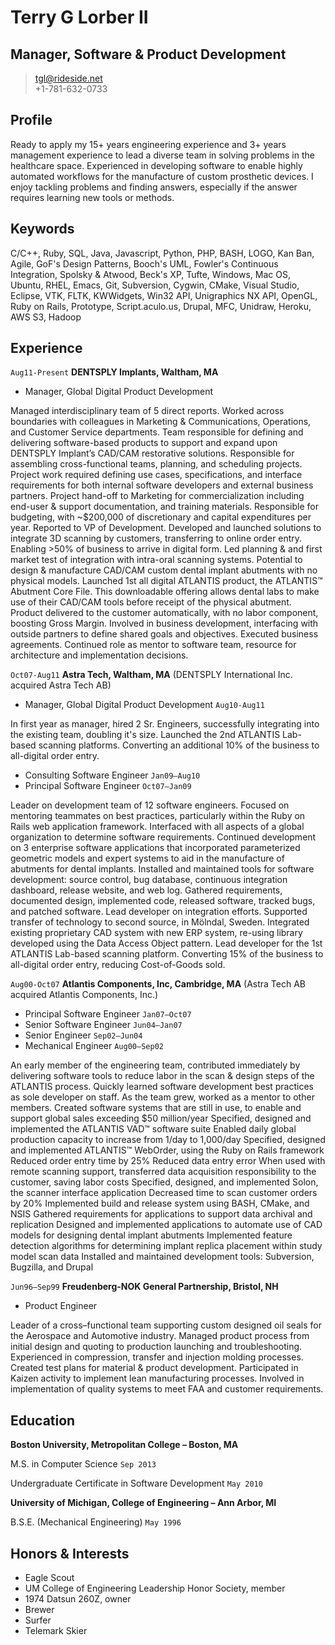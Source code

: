 # Terry G Lorber II
## Manager, Software & Product Development        

> [tgl@rideside.net](tgl@rideside.net)  
> +1-781-632-0733

## Profile
Ready to apply my 15+ years engineering experience and 3+ years management experience to lead a diverse team in solving problems in the healthcare space. Experienced in developing software to enable highly automated workflows for the manufacture of custom prosthetic devices. I enjoy tackling problems and finding answers, especially if the answer requires learning new tools or methods.

## Keywords
C/C++, Ruby, SQL, Java, Javascript, Python, PHP, BASH, LOGO, Kan Ban, Agile, GoF's Design Patterns, Booch's UML, Fowler's Continuous Integration, Spolsky & Atwood, Beck's XP, Tufte, Windows, Mac OS, Ubuntu, RHEL, Emacs, Git, Subversion, Cygwin, CMake, Visual Studio, Eclipse, VTK, FLTK, KWWidgets, Win32 API, Unigraphics NX API, OpenGL, Ruby on Rails, Prototype, Script.aculo.us, Drupal, MFC, Unidraw, Heroku, AWS S3, Hadoop

## Experience

`Aug11-Present`
__DENTSPLY Implants, Waltham, MA__

- Manager, Global Digital Product Development

Managed interdisciplinary team of 5 direct reports.  Worked across boundaries with colleagues in Marketing & Communications, Operations, and Customer Service departments. Team responsible for defining and delivering software-based products to support and expand upon DENTSPLY Implant’s CAD/CAM restorative solutions. Responsible for assembling cross-functional teams, planning, and scheduling projects. Project work required defining use cases, specifications, and interface requirements for both internal software developers and external business partners.  Project hand-off to Marketing for commercialization including end-user & support documentation, and training materials.  Responsible for budgeting, with ~$200,000 of discretionary and capital expenditures per year. Reported to VP of Development.
Developed and launched solutions to integrate 3D scanning by customers, transferring to online order entry.  Enabling >50% of business to arrive in digital form.
Led planning & and first market test of integration with intra-oral scanning systems. Potential to design & manufacture CAD/CAM custom dental implant abutments with no physical models.
Launched 1st all digital ATLANTIS product, the ATLANTIS™ Abutment Core File.  This downloadable offering allows dental labs to make use of their CAD/CAM tools before receipt of the physical abutment. Product delivered to the customer automatically, with no labor component, boosting Gross Margin.
Involved in business development, interfacing with outside partners to define shared goals and objectives. Executed business agreements.
Continued role as mentor to software team, resource for architecture and implementation decisions.

`Oct07-Aug11`
__Astra Tech, Waltham, MA__
(DENTSPLY International Inc. acquired Astra Tech AB)

- Manager, Global Digital Product Development `Aug10-Aug11`

In first year as manager, hired 2 Sr. Engineers, successfully integrating into the existing team, doubling it's size. 
Launched the 2nd ATLANTIS Lab-based scanning platforms. Converting an additional 10% of the business to all-digital order entry. 

- Consulting Software Engineer `Jan09–Aug10` 
- Principal Software Engineer `Oct07–Jan09` 

Leader on development team of 12 software engineers.  Focused on mentoring teammates on best practices, particularly within the Ruby on Rails web application framework. Interfaced with all aspects of a global organization to determine software requirements. Continued development on 3 enterprise software applications that incorporated parameterized geometric models and expert systems to aid in the manufacture of abutments for dental implants. Installed and maintained tools for software development: source control, bug database, continuous integration dashboard, release website, and web log.  Gathered requirements, documented design, implemented code, released software, tracked bugs, and patched software.
Lead developer on integration efforts.
Supported transfer of technology to second source, in Mölndal, Sweden.
Integrated existing proprietary CAD system with new ERP system, re-using library developed using the Data Access Object pattern.
Lead developer for the 1st  ATLANTIS Lab-based scanning platform.  Converting 15% of the business to all-digital order entry, reducing Cost-of-Goods sold.

`Aug00-Oct07` 
__Atlantis Components, Inc, Cambridge, MA__
(Astra Tech AB acquired Atlantis Components, Inc.)

- Principal Software Engineer 
`Jan07–Oct07` 
- Senior Software Engineer `Jun04–Jan07` 
- Senior Engineer `Sep02–Jun04` 
- Mechanical Engineer `Aug00–Sep02` 

An early member of the engineering team, contributed immediately by delivering software tools to reduce labor in the scan & design steps of the ATLANTIS process.  Quickly learned software development best practices as sole developer on staff.  As the team grew, worked as a mentor to other members.
Created software systems that are still in use, to enable and support global sales exceeding $50 million/year
Specified, designed and implemented the ATLANTIS VAD™ software suite
Enabled daily global production capacity to increase from 1/day to 1,000/day
Specified, designed and implemented ATLANTIS™ WebOrder, using the Ruby on Rails framework
Reduced order entry time by 25%
Reduced data entry error
When used with remote scanning support, transferred data acquisition responsibility to the customer, saving labor costs
Specified, designed, and implemented Solon, the scanner interface application
Decreased time to scan customer orders by 20%
Implemented build and release system using BASH, CMake, and NSIS
Gathered requirements for applications to support data archival and replication
Designed and implemented applications to automate use of CAD models for designing dental implant abutments
Implemented feature detection algorithms for determining implant replica placement within study model scan data
Installed and maintained development tools: Subversion, Bugzilla, and Drupal

`Jun96–Sep99`
__Freudenberg-NOK General Partnership, Bristol, NH__
- Product Engineer

Leader of a cross–functional team supporting custom designed oil seals for the Aerospace and Automotive industry. Managed product process from initial design and quoting to production launching and troubleshooting. Experienced in compression, transfer and injection molding processes. Created test plans for material & product development. Participated in Kaizen activity to implement lean manufacturing processes. Involved in implementation of quality systems to meet FAA and customer requirements.

## Education

__Boston University, Metropolitan College – Boston, MA__

M.S. in Computer Science  `Sep 2013`

Undergraduate Certificate in Software Development  `May 2010`

__University of Michigan, College of Engineering – Ann Arbor, MI__

B.S.E. (Mechanical Engineering)  `May 1996`

## Honors & Interests
- Eagle Scout
- UM College of Engineering Leadership Honor Society, member
- 1974 Datsun 260Z, owner
- Brewer
- Surfer
- Telemark Skier
